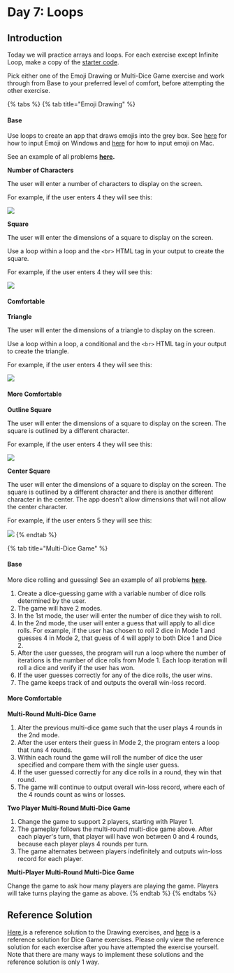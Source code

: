 # Day 7: Loops

## Introduction

Today we will practice arrays and loops. For each exercise except Infinite Loop, make a copy of the [starter code](https://github.com/rocketacademy/fundamentals-starter-code).

Pick either one of the Emoji Drawing or Multi-Dice Game exercise and work through from Base to your preferred level of comfort, before attempting the other exercise.

{% tabs %}
{% tab title="Emoji Drawing" %}
#### Base

Use loops to create an app that draws emojis into the grey box. See [here](https://support.microsoft.com/en-us/windows/windows-10-keyboard-tips-and-tricks-588e0b72-0fff-6d3f-aeee-6e5116097942) for how to input Emoji on Windows and [here](https://support.apple.com/en-sg/guide/mac-help/mchlp1560/mac) for how to input emoji on Mac.

See an example of all problems [**here**](https://rocketacademy.github.io/fundamentals-starter-code/day5/drawingemoji/index.html)**.**

**Number of Characters**

The user will enter a number of characters to display on the screen.

For example, if the user enters 4 they will see this:

![](<../.gitbook/assets/screen-shot-2020-08-26-at-12.35.32-am (1).png>)

**Square**

The user will enter the dimensions of a square to display on the screen.

Use a loop within a loop and the `<br>` HTML tag in your output to create the square.

For example, if the user enters 4 they will see this:

![](../.gitbook/assets/screen-shot-2020-08-26-at-12.35.12-am.png)

#### Comfortable

**Triangle**

The user will enter the dimensions of a triangle to display on the screen.‌

Use a loop within a loop, a conditional and the `<br>` HTML tag in your output to create the triangle.

For example, if the user enters 4 they will see this:

![](../.gitbook/assets/screen-shot-2020-08-26-at-12.37.35-am.png)

#### More Comfortable

**Outline Square**

The user will enter the dimensions of a square to display on the screen. The square is outlined by a different character.

For example, if the user enters 4 they will see this:

![](../.gitbook/assets/screen-shot-2020-08-26-at-12.54.56-am.png)

**Center Square**

The user will enter the dimensions of a square to display on the screen. The square is outlined by a different character and there is another different character in the center. The app doesn't allow dimensions that will not allow the center character.

For example, if the user enters 5 they will see this:

![](../.gitbook/assets/screen-shot-2020-08-26-at-12.58.34-am.png)
{% endtab %}

{% tab title="Multi-Dice Game" %}
#### Base

More dice rolling and guessing! See an example of all problems [**here**](https://rocketacademy.github.io/fundamentals-starter-code/day5/dicegame/index.html).

1. Create a dice-guessing game with a variable number of dice rolls determined by the user.
2. The game will have 2 modes.
3. In the 1st mode, the user will enter the number of dice they wish to roll.
4. In the 2nd mode, the user will enter a guess that will apply to all dice rolls. For example, if the user has chosen to roll 2 dice in Mode 1 and guesses 4 in Mode 2, that guess of 4 will apply to both Dice 1 and Dice 2.
5. After the user guesses, the program will run a loop where the number of iterations is the number of dice rolls from Mode 1. Each loop iteration will roll a dice and verify if the user has won.
6. If the user guesses correctly for any of the dice rolls, the user wins.
7. The game keeps track of and outputs the overall win-loss record.

#### More Comfortable

**Multi-Round Multi-Dice Game**

1. Alter the previous multi-dice game such that the user plays 4 rounds in the 2nd mode.
2. After the user enters their guess in Mode 2, the program enters a loop that runs 4 rounds.
3. Within each round the game will roll the number of dice the user specified and compare them with the single user guess.
4. If the user guessed correctly for any dice rolls in a round, they win that round.
5. The game will continue to output overall win-loss record, where each of the 4 rounds count as wins or losses.

**Two Player Multi-Round Multi-Dice Game**

1. Change the game to support 2 players, starting with Player 1.
2. The gameplay follows the multi-round multi-dice game above. After each player's turn, that player will have won between 0 and 4 rounds, because each player plays 4 rounds per turn.
3. The game alternates between players indefinitely and outputs win-loss record for each player.

**Multi-Player Multi-Round Multi-Dice Game**

Change the game to ask how many players are playing the game. Players will take turns playing the game as above.
{% endtab %}
{% endtabs %}

## Reference Solution

[Here ](https://github.com/rocketacademy/basics-drawing/pull/9/files)is a reference solution to the Drawing exercises, and [here](https://github.com/rocketacademy/fundamentals-starter-code/blob/day6/script.js) is a reference solution for Dice Game exercises. Please only view the reference solution for each exercise after you have attempted the exercise yourself. Note that there are many ways to implement these solutions and the reference solution is only 1 way.
